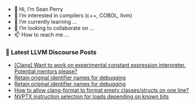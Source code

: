 - 👋 Hi, I’m Sean Perry
- 👀 I’m interested in compilers (c++, COBOL, llvm)
- 🌱 I’m currently learning ...
- 💞️ I’m looking to collaborate on ...
- 📫 How to reach me ...

<!---
s66perry/s66perry is a ✨ special ✨ repository because its `README.md` (this file) appears on your GitHub profile.
You can click the Preview link to take a look at your changes.
--->
### 📕 Latest LLVM Discourse Posts

<!-- DISCOURSE-LLVM:START -->
- [[Clang] Want to work on experimental constant expression interpreter. Potential mentors please?](https://discourse.llvm.org/t/clang-want-to-work-on-experimental-constant-expression-interpreter-potential-mentors-please/76426#post_1)
- [Retain original identifier names for debugging](https://discourse.llvm.org/t/retain-original-identifier-names-for-debugging/76417#post_9)
- [Retain original identifier names for debugging](https://discourse.llvm.org/t/retain-original-identifier-names-for-debugging/76417#post_8)
- [How to allow clang-format to format empty classes/structs on one line?](https://discourse.llvm.org/t/how-to-allow-clang-format-to-format-empty-classes-structs-on-one-line/76411#post_2)
- [NVPTX instruction selection for loads depending on known bits](https://discourse.llvm.org/t/nvptx-instruction-selection-for-loads-depending-on-known-bits/76424#post_5)
<!-- DISCOURSE-LLVM:END -->
